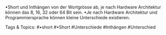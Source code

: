 •Short und Inthängen von der Wortgrösse ab, je nach Hardware Architektur können das 8, 16, 32 oder 64 Bit sein.
•Je nach Hardware Architektur und Programmiersprache können kleine Unterschiede existieren.

   Tags & Topics:
   #•short
   #•Short
   #Unterschiede
   #Inthängen
   #Unterschied